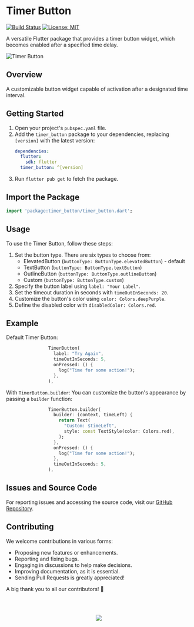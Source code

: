 # Timer Button

[![Build Status](https://img.shields.io/pub/v/timer_button.svg)](https://github.com/nonstopio/flutter_forge/tree/main/packages/timer_button)
[![License: MIT](https://img.shields.io/badge/license-MIT-blue.svg)](https://opensource.org/licenses/MIT)

A versatile Flutter package that provides a timer button widget, which becomes enabled after a
specified time delay.

![Timer Button](https://cdn-images-1.medium.com/max/640/1*NhgmN1C4ltcQA-o34SYbIQ.gif)

## Overview

A customizable button widget capable of activation after a designated time interval.

## Getting Started

1. Open your project's `pubspec.yaml` file.
2. Add the `timer_button` package to your dependencies, replacing `[version]` with the latest
   version:
   ```yaml
   dependencies:
     flutter:
       sdk: flutter
     timer_button: ^[version]
   ```
3. Run `flutter pub get` to fetch the package.

## Import the Package

```dart
import 'package:timer_button/timer_button.dart';
```

## Usage

To use the Timer Button, follow these steps:

1. Set the button type. There are six types to choose from:
   - ElevatedButton (`buttonType: ButtonType.elevatedButton`) - default
   - TextButton (`buttonType: ButtonType.textButton`)
   - OutlineButton (`buttonType: ButtonType.outlineButton`)
   - Custom (`buttonType: ButtonType.custom`)
2. Specify the button label using `label: "Your Label"`.
3. Set the timeout duration in seconds with `timeOutInSeconds: 20`.
4. Customize the button's color using `color: Colors.deepPurple`.
5. Define the disabled color with `disabledColor: Colors.red`.

## Example

Default Timer Button:
```dart
                TimerButton(
                  label: "Try Again",
                  timeOutInSeconds: 5,
                  onPressed: () {
                    log("Time for some action!");
                  },
                ),
```

With `TimerButton.builder`: You can customize the button's appearance by passing a `builder`
function:
```dart
                TimerButton.builder(
                  builder: (context, timeLeft) {
                    return Text(
                      "Custom: $timeLeft",
                      style: const TextStyle(color: Colors.red),
                    );
                  },
                  onPressed: () {
                    log("Time for some action!");
                  },
                  timeOutInSeconds: 5,
                ),
```

## Issues and Source Code

For reporting issues and accessing the source code, visit
our [GitHub Repository](https://github.com/ProjectAJ14/timer_button).

## Contributing

We welcome contributions in various forms:

- Proposing new features or enhancements.
- Reporting and fixing bugs.
- Engaging in discussions to help make decisions.
- Improving documentation, as it is essential.
- Sending Pull Requests is greatly appreciated!

A big thank you to all our contributors! 🙌

<br></br>
<div align="center">
  <a href="https://github.com/ProjectAJ14/timer_button/graphs/contributors">
    <img src="https://contrib.rocks/image?repo=ProjectAJ14/timer_button" />
  </a>
</div>
